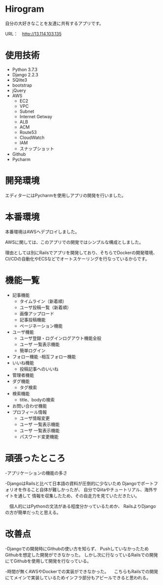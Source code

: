 # Hirogram
自分の大好きなことを友達に共有するアプリです。

URL：　http://13.114.103.135

# 使用技術

- Python 3.7.3
- Django 2.2.3
- SQlite3
- bootstrap
- jQuery
- AWS
  - EC2
  - VPC
  - Subnet
  - Internet Getway
  - ALB
  - ACM
  - Route53
  - CloudWatch
  - IAM
  - スナップショット
- Github
- Pycharm

# 開発環境
エディターにはPycharmを使用しアプリの開発を行いました。

# 本番環境
本番環境はAWSへデプロイしました。

AWSに関しては、このアプリでの開発ではシンプルな構成としました。

理由としては別にRailsでアプリを開発しており、そちらでDockerの開発環境、
CI/CDの自動化やECSなどでオートスケーリングを行なっているからです。

# 機能一覧
- 記事機能
  - タイムライン（新着順）
  - ユーザ投稿一覧（新着順）
  - 画像アップロード
  - 記事投稿機能
  - ページネーション機能
- ユーザ機能
  - ユーザ登録・ログインログアウト機能全般
  - ユーザ 一覧表示機能
  - 簡単ログイン
- フォロー機能
  -相互フォロー機能
- いいね機能
  - 投稿記事へのいいね
- 管理者機能
- ダグ機能
  - タグ検索
- 検索機能
  - title、bodyの検索
- お問い合わせ機能
- プロフィール情報
  - ユーザ情報変更
  - ユーザ 一覧表示機能
  - ユーザ 一覧表示機能
  - パスワード変更機能

# 頑張ったところ
 -アプリケーションの機能の多さ
 
 -DjangoはRailsと比べて日本語の資料が圧倒的に少ないため
  Djangoでポートフォリオを作ること自体が難しかったが、
  自分でQiitaやチュートリアル、海外サイトを通して
  情報を収集したため、その自走力を見ていただきたい。

　個人的にはPythonの文法がある程度分かっているためか、
  RailsよりDjangoの方が簡単だったと思える。

# 改善点
-Djangoでの開発時にGithubの使い方を知らず、
 PushしていなかったためGithubを想定した開発ができなかった。
 しかし次に行なっているRailsでの開発にてGithubを使用して開発を行なっている。

-時間が無くAWSやDockerでの実装ができなかった。
　こちらもRailsでの開発にてメインで実装しているためインフラ部分もアピールできると思われる。
 



